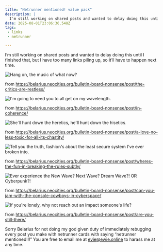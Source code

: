 ```yaml
---
title: "Netrunner mentioned! value pack"
description: |
  I’m still working on shared posts and wanted to delay doing this until I finished that, but I have t
date: 2025-08-01T23:06:36.548Z
tags: 
 - links
 - netrunner

---
```


I’m still working on shared posts and wanted to delay doing this until I finished that, but I have too many links piling up, so it’ll have to happen next time.

![Hang on, the music of what now?](https://belarius.neocities.org/bulletin-board-nonsense/media/posts/923/gallery/BulletinBoardNonsense-930.jpg)

from https://belarius.neocities.org/bulletin-board-nonsense/post/the-critics-are-restless/

![I'm going to need you to all get on my wavelength.](https://belarius.neocities.org/bulletin-board-nonsense/media/posts/937//gallery/BulletinBoardNonsense-940.jpg)

from https://belarius.neocities.org/bulletin-board-nonsense/post/in-coherence/

![She'll hunt down the heretics, he'll hunt down the hisetics.](https://belarius.neocities.org/bulletin-board-nonsense/media/posts/951/gallery/BulletinBoardNonsense-946.jpg)

from https://belarius.neocities.org/bulletin-board-nonsense/post/a-love-no-less-toxic-for-all-its-chastity/

![Tell you the truth, fashion's about the least secure system I've ever broken into.](https://belarius.neocities.org/bulletin-board-nonsense/media/posts/969/gallery/BulletinBoardNonsense-984.jpg)

from https://belarius.neocities.org/bulletin-board-nonsense/post/wheres-the-fun-in-breaking-the-rules-subtly/

![Ever experience the New Wave? Next Wave? Dream Wave?! OR Cyberpunk?!](https://belarius.neocities.org/bulletin-board-nonsense/media/posts/975/gallery/BulletinBoardNonsense-974.jpg)

from https://belarius.neocities.org/bulletin-board-nonsense/post/can-you-jam-with-the-console-cowboys-in-cyberspace/

![If you're lonely, why not reach out an impact someone's life?](https://belarius.neocities.org/bulletin-board-nonsense/media/posts/978//gallery/BulletinBoardNonsense-985.jpg)

from https://belarius.neocities.org/bulletin-board-nonsense/post/are-you-still-there/

Sorry Belarius for not doing my god given duty of immediately rebugging every post you make with netrunner cards with saying “netrunner mentioned!!!” You are free to email me at [evie@ewie.online](mailto:evie@ewie.online) to harass me at any time.